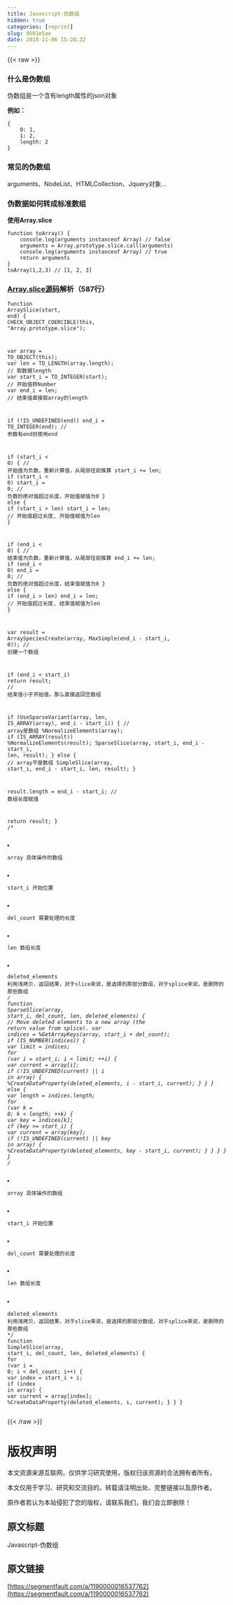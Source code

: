 ```yaml
---
title: Javascript-伪数组
hidden: true
categories: [reprint]
slug: 9501e5ae
date: 2018-11-06 15:28:32
---
```


{{< raw >}}
<h3 id="articleHeader0">&#x4EC0;&#x4E48;&#x662F;&#x4F2A;&#x6570;&#x7EC4;</h3><p>&#x4F2A;&#x6570;&#x7EC4;&#x662F;&#x4E00;&#x4E2A;&#x542B;&#x6709;length&#x5C5E;&#x6027;&#x7684;json&#x5BF9;&#x8C61;</p><p><strong>&#x4F8B;&#x5982;&#xFF1A;</strong></p><div class="widget-codetool" style="display:none"><div class="widget-codetool--inner"><span class="selectCode code-tool" data-toggle="tooltip" data-placement="top" title="" data-original-title="&#x5168;&#x9009;"></span> <span type="button" class="copyCode code-tool" data-toggle="tooltip" data-placement="top" data-clipboard-text="{
    0: 1,
    1: 2,
    length: 2
}" title="" data-original-title="&#x590D;&#x5236;"></span> <span type="button" class="saveToNote code-tool" data-toggle="tooltip" data-placement="top" title="" data-original-title="&#x653E;&#x8FDB;&#x7B14;&#x8BB0;"></span></div></div><pre class="javascript hljs"><code class="javascript">{
    <span class="hljs-number">0</span>: <span class="hljs-number">1</span>,
    <span class="hljs-number">1</span>: <span class="hljs-number">2</span>,
    <span class="hljs-attr">length</span>: <span class="hljs-number">2</span>
}</code></pre><h3 id="articleHeader1">&#x5E38;&#x89C1;&#x7684;&#x4F2A;&#x6570;&#x7EC4;</h3><p>arguments&#x3001;NodeList&#x3001;HTMLCollection&#x3001;Jquery&#x5BF9;&#x8C61;...</p><h3 id="articleHeader2">&#x4F2A;&#x6570;&#x636E;&#x5982;&#x4F55;&#x8F6C;&#x6210;&#x6807;&#x51C6;&#x6570;&#x7EC4;</h3><p><strong>&#x4F7F;&#x7528;Array.slice</strong></p><div class="widget-codetool" style="display:none"><div class="widget-codetool--inner"><span class="selectCode code-tool" data-toggle="tooltip" data-placement="top" title="" data-original-title="&#x5168;&#x9009;"></span> <span type="button" class="copyCode code-tool" data-toggle="tooltip" data-placement="top" data-clipboard-text="function toArray() {
    console.log(arguments instanceof Array) // false
    arguments = Array.prototype.slice.call(arguments)
    console.log(arguments instanceof Array) // true
    return arguments
}
toArray(1,2,3) // [1, 2, 3]" title="" data-original-title="&#x590D;&#x5236;"></span> <span type="button" class="saveToNote code-tool" data-toggle="tooltip" data-placement="top" title="" data-original-title="&#x653E;&#x8FDB;&#x7B14;&#x8BB0;"></span></div></div><pre class="javascript hljs"><code class="javascript"><span class="hljs-function"><span class="hljs-keyword">function</span> <span class="hljs-title">toArray</span>(<span class="hljs-params"></span>) </span>{
    <span class="hljs-built_in">console</span>.log(<span class="hljs-built_in">arguments</span> <span class="hljs-keyword">instanceof</span> <span class="hljs-built_in">Array</span>) <span class="hljs-comment">// false</span>
    <span class="hljs-built_in">arguments</span> = <span class="hljs-built_in">Array</span>.prototype.slice.call(<span class="hljs-built_in">arguments</span>)
    <span class="hljs-built_in">console</span>.log(<span class="hljs-built_in">arguments</span> <span class="hljs-keyword">instanceof</span> <span class="hljs-built_in">Array</span>) <span class="hljs-comment">// true</span>
    <span class="hljs-keyword">return</span> <span class="hljs-built_in">arguments</span>
}
toArray(<span class="hljs-number">1</span>,<span class="hljs-number">2</span>,<span class="hljs-number">3</span>) <span class="hljs-comment">// [1, 2, 3]</span></code></pre><h3 id="articleHeader3"><a href="https://github.com/v8/v8/blob/ad82a40509c5b5b4680d4299c8f08d6c6d31af3c/src/js/array.js" rel="nofollow noreferrer" target="_blank">Array.slice&#x6E90;&#x7801;</a>&#x89E3;&#x6790;&#xFF08;587&#x884C;&#xFF09;</h3><div class="widget-codetool" style="display:none"><div class="widget-codetool--inner"><span class="selectCode code-tool" data-toggle="tooltip" data-placement="top" title="" data-original-title="&#x5168;&#x9009;"></span> <span type="button" class="copyCode code-tool" data-toggle="tooltip" data-placement="top" data-clipboard-text="function ArraySlice(start, end) {
    CHECK_OBJECT_COERCIBLE(this, &quot;Array.prototype.slice&quot;);

    var array = TO_OBJECT(this); 
    var len = TO_LENGTH(array.length); // &#x53D6;&#x6570;&#x636E;length
    var start_i = TO_INTEGER(start); // &#x5F00;&#x59CB;&#x503C;&#x8F6C;Number
    var end_i = len; // &#x7ED3;&#x675F;&#x503C;&#x76F4;&#x63A5;&#x53D6;array&#x7684;length

    if (!IS_UNDEFINED(end)) end_i = TO_INTEGER(end); // &#x53C2;&#x6570;&#x6709;end&#x5219;&#x4F7F;&#x7528;end

    if (start_i &lt; 0) { // &#x5F00;&#x59CB;&#x503C;&#x4E3A;&#x8D1F;&#x6570;&#xFF0C;&#x91CD;&#x65B0;&#x8BA1;&#x7B97;&#x503C;&#xFF0C;&#x4ECE;&#x5C3E;&#x90E8;&#x5F80;&#x524D;&#x63A8;&#x7B97;
        start_i += len;
        if (start_i &lt; 0) start_i = 0; // &#x8D1F;&#x6570;&#x7684;&#x7EDD;&#x5BF9;&#x503C;&#x8D85;&#x8FC7;&#x957F;&#x5EA6;&#xFF0C;&#x5F00;&#x59CB;&#x503C;&#x8D4B;&#x503C;&#x4E3A;0
    } else {
        if (start_i &gt; len) start_i = len; // &#x5F00;&#x59CB;&#x503C;&#x8D85;&#x8FC7;&#x957F;&#x5EA6;, &#x5F00;&#x59CB;&#x503C;&#x8D4B;&#x503C;&#x4E3A;len
    }

    if (end_i &lt; 0) { // &#x7ED3;&#x675F;&#x503C;&#x4E3A;&#x8D1F;&#x6570;&#xFF0C;&#x91CD;&#x65B0;&#x8BA1;&#x7B97;&#x503C;&#xFF0C;&#x4ECE;&#x5C3E;&#x90E8;&#x5F80;&#x524D;&#x63A8;&#x7B97;
        end_i += len;
        if (end_i &lt; 0) end_i = 0; // &#x8D1F;&#x6570;&#x7684;&#x7EDD;&#x5BF9;&#x503C;&#x8D85;&#x8FC7;&#x957F;&#x5EA6;&#xFF0C;&#x7ED3;&#x675F;&#x503C;&#x8D4B;&#x503C;&#x4E3A;0
    } else {
        if (end_i &gt; len) end_i = len; // &#x5F00;&#x59CB;&#x503C;&#x8D85;&#x8FC7;&#x957F;&#x5EA6;, &#x7ED3;&#x675F;&#x503C;&#x8D4B;&#x503C;&#x4E3A;len
    }

    var result = ArraySpeciesCreate(array, MaxSimple(end_i - start_i, 0)); // &#x521B;&#x5EFA;&#x4E00;&#x4E2A;&#x6570;&#x7EC4;

    if (end_i &lt; start_i) return result; // &#x7ED3;&#x675F;&#x503C;&#x5C0F;&#x4E8E;&#x5F00;&#x59CB;&#x503C;&#xFF0C;&#x90A3;&#x4E48;&#x76F4;&#x63A5;&#x8FD4;&#x56DE;&#x7A7A;&#x6570;&#x7EC4;

    if (UseSparseVariant(array, len, IS_ARRAY(array), end_i - start_i)) { // array&#x662F;&#x6570;&#x7EC4;
        %NormalizeElements(array);
        if (IS_ARRAY(result)) %NormalizeElements(result);
        SparseSlice(array, start_i, end_i - start_i, len, result);
    } else { // array&#x4E0D;&#x662F;&#x6570;&#x7EC4;
        SimpleSlice(array, start_i, end_i - start_i, len, result);
    }

    result.length = end_i - start_i;  // &#x6570;&#x7EC4;&#x957F;&#x5EA6;&#x8D4B;&#x503C;

    return result;
}
/*
* array &#x5177;&#x4F53;&#x64CD;&#x4F5C;&#x7684;&#x6570;&#x7EC4;
* start_i &#x5F00;&#x59CB;&#x4F4D;&#x7F6E;
* del_count &#x9700;&#x8981;&#x5904;&#x7406;&#x7684;&#x957F;&#x5EA6;
* len &#x6570;&#x7EC4;&#x957F;&#x5EA6;
* deleted_elements &#x5229;&#x7528;&#x6D45;&#x62F7;&#x8D1D;&#xFF0C;&#x8FD4;&#x56DE;&#x7ED3;&#x679C;&#xFF0C;&#x5BF9;&#x4E8E;slice&#x6765;&#x8BF4;&#xFF0C;&#x662F;&#x9009;&#x62E9;&#x7684;&#x90A3;&#x90E8;&#x5206;&#x6570;&#x7EC4;&#xFF0C;&#x5BF9;&#x4E8E;splice&#x6765;&#x8BF4;&#xFF0C;&#x662F;&#x5220;&#x9664;&#x7684;&#x90A3;&#x4E9B;&#x6570;&#x7EC4;
*/
function SparseSlice(array, start_i, del_count, len, deleted_elements) {
    // Move deleted elements to a new array (the return value from splice).
    var indices = %GetArrayKeys(array, start_i + del_count);
    if (IS_NUMBER(indices)) {
        var limit = indices;
        for (var i = start_i; i &lt; limit; ++i) {
            var current = array[i];
            if (!IS_UNDEFINED(current) || i in array) {
                %CreateDataProperty(deleted_elements, i - start_i, current);
            }
        }
    } else {
        var length = indices.length;
        for (var k = 0; k &lt; length; ++k) {
            var key = indices[k];
            if (key &gt;= start_i) {
                var current = array[key];
                if (!IS_UNDEFINED(current) || key in array) {
                    %CreateDataProperty(deleted_elements, key - start_i, current);
                }
            }
        }
    }
}
/*
* array &#x5177;&#x4F53;&#x64CD;&#x4F5C;&#x7684;&#x6570;&#x7EC4;
* start_i &#x5F00;&#x59CB;&#x4F4D;&#x7F6E;
* del_count &#x9700;&#x8981;&#x5904;&#x7406;&#x7684;&#x957F;&#x5EA6;
* len &#x6570;&#x7EC4;&#x957F;&#x5EA6;
* deleted_elements &#x5229;&#x7528;&#x6D45;&#x62F7;&#x8D1D;&#xFF0C;&#x8FD4;&#x56DE;&#x7ED3;&#x679C;&#xFF0C;&#x5BF9;&#x4E8E;slice&#x6765;&#x8BF4;&#xFF0C;&#x662F;&#x9009;&#x62E9;&#x7684;&#x90A3;&#x90E8;&#x5206;&#x6570;&#x7EC4;&#xFF0C;&#x5BF9;&#x4E8E;splice&#x6765;&#x8BF4;&#xFF0C;&#x662F;&#x5220;&#x9664;&#x7684;&#x90A3;&#x4E9B;&#x6570;&#x7EC4;
*/
function SimpleSlice(array, start_i, del_count, len, deleted_elements) {
    for (var i = 0; i &lt; del_count; i++) {
        var index = start_i + i;
        if (index in array) {
            var current = array[index];
            %CreateDataProperty(deleted_elements, i, current);
        }
    }
}" title="" data-original-title="&#x590D;&#x5236;"></span> <span type="button" class="saveToNote code-tool" data-toggle="tooltip" data-placement="top" title="" data-original-title="&#x653E;&#x8FDB;&#x7B14;&#x8BB0;"></span></div></div><pre class="javascript hljs"><code class="javascript"><span class="hljs-function"><span class="hljs-keyword">function</span> <span class="hljs-title">ArraySlice</span>(<span class="hljs-params">start, end</span>) </span>{
    CHECK_OBJECT_COERCIBLE(<span class="hljs-keyword">this</span>, <span class="hljs-string">&quot;Array.prototype.slice&quot;</span>);

    <span class="hljs-keyword">var</span> array = TO_OBJECT(<span class="hljs-keyword">this</span>); 
    <span class="hljs-keyword">var</span> len = TO_LENGTH(array.length); <span class="hljs-comment">// &#x53D6;&#x6570;&#x636E;length</span>
    <span class="hljs-keyword">var</span> start_i = TO_INTEGER(start); <span class="hljs-comment">// &#x5F00;&#x59CB;&#x503C;&#x8F6C;Number</span>
    <span class="hljs-keyword">var</span> end_i = len; <span class="hljs-comment">// &#x7ED3;&#x675F;&#x503C;&#x76F4;&#x63A5;&#x53D6;array&#x7684;length</span>

    <span class="hljs-keyword">if</span> (!IS_UNDEFINED(end)) end_i = TO_INTEGER(end); <span class="hljs-comment">// &#x53C2;&#x6570;&#x6709;end&#x5219;&#x4F7F;&#x7528;end</span>

    <span class="hljs-keyword">if</span> (start_i &lt; <span class="hljs-number">0</span>) { <span class="hljs-comment">// &#x5F00;&#x59CB;&#x503C;&#x4E3A;&#x8D1F;&#x6570;&#xFF0C;&#x91CD;&#x65B0;&#x8BA1;&#x7B97;&#x503C;&#xFF0C;&#x4ECE;&#x5C3E;&#x90E8;&#x5F80;&#x524D;&#x63A8;&#x7B97;</span>
        start_i += len;
        <span class="hljs-keyword">if</span> (start_i &lt; <span class="hljs-number">0</span>) start_i = <span class="hljs-number">0</span>; <span class="hljs-comment">// &#x8D1F;&#x6570;&#x7684;&#x7EDD;&#x5BF9;&#x503C;&#x8D85;&#x8FC7;&#x957F;&#x5EA6;&#xFF0C;&#x5F00;&#x59CB;&#x503C;&#x8D4B;&#x503C;&#x4E3A;0</span>
    } <span class="hljs-keyword">else</span> {
        <span class="hljs-keyword">if</span> (start_i &gt; len) start_i = len; <span class="hljs-comment">// &#x5F00;&#x59CB;&#x503C;&#x8D85;&#x8FC7;&#x957F;&#x5EA6;, &#x5F00;&#x59CB;&#x503C;&#x8D4B;&#x503C;&#x4E3A;len</span>
    }

    <span class="hljs-keyword">if</span> (end_i &lt; <span class="hljs-number">0</span>) { <span class="hljs-comment">// &#x7ED3;&#x675F;&#x503C;&#x4E3A;&#x8D1F;&#x6570;&#xFF0C;&#x91CD;&#x65B0;&#x8BA1;&#x7B97;&#x503C;&#xFF0C;&#x4ECE;&#x5C3E;&#x90E8;&#x5F80;&#x524D;&#x63A8;&#x7B97;</span>
        end_i += len;
        <span class="hljs-keyword">if</span> (end_i &lt; <span class="hljs-number">0</span>) end_i = <span class="hljs-number">0</span>; <span class="hljs-comment">// &#x8D1F;&#x6570;&#x7684;&#x7EDD;&#x5BF9;&#x503C;&#x8D85;&#x8FC7;&#x957F;&#x5EA6;&#xFF0C;&#x7ED3;&#x675F;&#x503C;&#x8D4B;&#x503C;&#x4E3A;0</span>
    } <span class="hljs-keyword">else</span> {
        <span class="hljs-keyword">if</span> (end_i &gt; len) end_i = len; <span class="hljs-comment">// &#x5F00;&#x59CB;&#x503C;&#x8D85;&#x8FC7;&#x957F;&#x5EA6;, &#x7ED3;&#x675F;&#x503C;&#x8D4B;&#x503C;&#x4E3A;len</span>
    }

    <span class="hljs-keyword">var</span> result = ArraySpeciesCreate(array, MaxSimple(end_i - start_i, <span class="hljs-number">0</span>)); <span class="hljs-comment">// &#x521B;&#x5EFA;&#x4E00;&#x4E2A;&#x6570;&#x7EC4;</span>

    <span class="hljs-keyword">if</span> (end_i &lt; start_i) <span class="hljs-keyword">return</span> result; <span class="hljs-comment">// &#x7ED3;&#x675F;&#x503C;&#x5C0F;&#x4E8E;&#x5F00;&#x59CB;&#x503C;&#xFF0C;&#x90A3;&#x4E48;&#x76F4;&#x63A5;&#x8FD4;&#x56DE;&#x7A7A;&#x6570;&#x7EC4;</span>

    <span class="hljs-keyword">if</span> (UseSparseVariant(array, len, IS_ARRAY(array), end_i - start_i)) { <span class="hljs-comment">// array&#x662F;&#x6570;&#x7EC4;</span>
        %NormalizeElements(array);
        <span class="hljs-keyword">if</span> (IS_ARRAY(result)) %NormalizeElements(result);
        SparseSlice(array, start_i, end_i - start_i, len, result);
    } <span class="hljs-keyword">else</span> { <span class="hljs-comment">// array&#x4E0D;&#x662F;&#x6570;&#x7EC4;</span>
        SimpleSlice(array, start_i, end_i - start_i, len, result);
    }

    result.length = end_i - start_i;  <span class="hljs-comment">// &#x6570;&#x7EC4;&#x957F;&#x5EA6;&#x8D4B;&#x503C;</span>

    <span class="hljs-keyword">return</span> result;
}
<span class="hljs-comment">/*
* array &#x5177;&#x4F53;&#x64CD;&#x4F5C;&#x7684;&#x6570;&#x7EC4;
* start_i &#x5F00;&#x59CB;&#x4F4D;&#x7F6E;
* del_count &#x9700;&#x8981;&#x5904;&#x7406;&#x7684;&#x957F;&#x5EA6;
* len &#x6570;&#x7EC4;&#x957F;&#x5EA6;
* deleted_elements &#x5229;&#x7528;&#x6D45;&#x62F7;&#x8D1D;&#xFF0C;&#x8FD4;&#x56DE;&#x7ED3;&#x679C;&#xFF0C;&#x5BF9;&#x4E8E;slice&#x6765;&#x8BF4;&#xFF0C;&#x662F;&#x9009;&#x62E9;&#x7684;&#x90A3;&#x90E8;&#x5206;&#x6570;&#x7EC4;&#xFF0C;&#x5BF9;&#x4E8E;splice&#x6765;&#x8BF4;&#xFF0C;&#x662F;&#x5220;&#x9664;&#x7684;&#x90A3;&#x4E9B;&#x6570;&#x7EC4;
*/</span>
<span class="hljs-function"><span class="hljs-keyword">function</span> <span class="hljs-title">SparseSlice</span>(<span class="hljs-params">array, start_i, del_count, len, deleted_elements</span>) </span>{
    <span class="hljs-comment">// Move deleted elements to a new array (the return value from splice).</span>
    <span class="hljs-keyword">var</span> indices = %GetArrayKeys(array, start_i + del_count);
    <span class="hljs-keyword">if</span> (IS_NUMBER(indices)) {
        <span class="hljs-keyword">var</span> limit = indices;
        <span class="hljs-keyword">for</span> (<span class="hljs-keyword">var</span> i = start_i; i &lt; limit; ++i) {
            <span class="hljs-keyword">var</span> current = array[i];
            <span class="hljs-keyword">if</span> (!IS_UNDEFINED(current) || i <span class="hljs-keyword">in</span> array) {
                %CreateDataProperty(deleted_elements, i - start_i, current);
            }
        }
    } <span class="hljs-keyword">else</span> {
        <span class="hljs-keyword">var</span> length = indices.length;
        <span class="hljs-keyword">for</span> (<span class="hljs-keyword">var</span> k = <span class="hljs-number">0</span>; k &lt; length; ++k) {
            <span class="hljs-keyword">var</span> key = indices[k];
            <span class="hljs-keyword">if</span> (key &gt;= start_i) {
                <span class="hljs-keyword">var</span> current = array[key];
                <span class="hljs-keyword">if</span> (!IS_UNDEFINED(current) || key <span class="hljs-keyword">in</span> array) {
                    %CreateDataProperty(deleted_elements, key - start_i, current);
                }
            }
        }
    }
}
<span class="hljs-comment">/*
* array &#x5177;&#x4F53;&#x64CD;&#x4F5C;&#x7684;&#x6570;&#x7EC4;
* start_i &#x5F00;&#x59CB;&#x4F4D;&#x7F6E;
* del_count &#x9700;&#x8981;&#x5904;&#x7406;&#x7684;&#x957F;&#x5EA6;
* len &#x6570;&#x7EC4;&#x957F;&#x5EA6;
* deleted_elements &#x5229;&#x7528;&#x6D45;&#x62F7;&#x8D1D;&#xFF0C;&#x8FD4;&#x56DE;&#x7ED3;&#x679C;&#xFF0C;&#x5BF9;&#x4E8E;slice&#x6765;&#x8BF4;&#xFF0C;&#x662F;&#x9009;&#x62E9;&#x7684;&#x90A3;&#x90E8;&#x5206;&#x6570;&#x7EC4;&#xFF0C;&#x5BF9;&#x4E8E;splice&#x6765;&#x8BF4;&#xFF0C;&#x662F;&#x5220;&#x9664;&#x7684;&#x90A3;&#x4E9B;&#x6570;&#x7EC4;
*/</span>
<span class="hljs-function"><span class="hljs-keyword">function</span> <span class="hljs-title">SimpleSlice</span>(<span class="hljs-params">array, start_i, del_count, len, deleted_elements</span>) </span>{
    <span class="hljs-keyword">for</span> (<span class="hljs-keyword">var</span> i = <span class="hljs-number">0</span>; i &lt; del_count; i++) {
        <span class="hljs-keyword">var</span> index = start_i + i;
        <span class="hljs-keyword">if</span> (index <span class="hljs-keyword">in</span> array) {
            <span class="hljs-keyword">var</span> current = array[index];
            %CreateDataProperty(deleted_elements, i, current);
        }
    }
}</code></pre>
{{< /raw >}}

# 版权声明
本文资源来源互联网，仅供学习研究使用，版权归该资源的合法拥有者所有，

本文仅用于学习、研究和交流目的。转载请注明出处、完整链接以及原作者。 

原作者若认为本站侵犯了您的版权，请联系我们，我们会立即删除！

## 原文标题
Javascript-伪数组

## 原文链接
[https://segmentfault.com/a/1190000016537762](https://segmentfault.com/a/1190000016537762)

